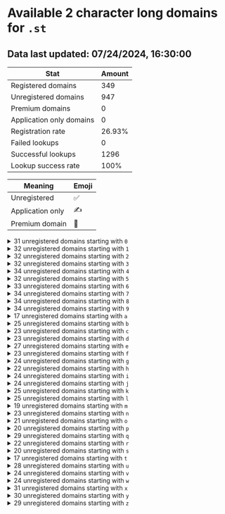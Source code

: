 # Available 2 character long domains for `.st`

## Data last updated: 07/24/2024, 16:30:00

|Stat|Amount|
|--|--|
|Registered domains|349|
|Unregistered domains|947|
|Premium domains|0|
|Application only domains|0|
|Registration rate|26.93%|
|Failed lookups|0|
|Successful lookups|1296|
|Lookup success rate|100%|


|Meaning|Emoji|
|--|--|
|Unregistered|:white_check_mark:|
|Application only|:writing_hand:|
|Premium domain|:gem:|

<details>
<summary>31 unregistered domains starting with <bold><code>0</code></bold></summary>

|Type|Domain|
|--|--|
|:white_check_mark:|`03.st`|
|:white_check_mark:|`05.st`|
|:white_check_mark:|`06.st`|
|:white_check_mark:|`07.st`|
|:white_check_mark:|`09.st`|
|:white_check_mark:|`0a.st`|
|:white_check_mark:|`0b.st`|
|:white_check_mark:|`0c.st`|
|:white_check_mark:|`0d.st`|
|:white_check_mark:|`0e.st`|
|:white_check_mark:|`0f.st`|
|:white_check_mark:|`0g.st`|
|:white_check_mark:|`0h.st`|
|:white_check_mark:|`0i.st`|
|:white_check_mark:|`0j.st`|
|:white_check_mark:|`0k.st`|
|:white_check_mark:|`0l.st`|
|:white_check_mark:|`0m.st`|
|:white_check_mark:|`0n.st`|
|:white_check_mark:|`0o.st`|
|:white_check_mark:|`0p.st`|
|:white_check_mark:|`0q.st`|
|:white_check_mark:|`0r.st`|
|:white_check_mark:|`0s.st`|
|:white_check_mark:|`0t.st`|
|:white_check_mark:|`0u.st`|
|:white_check_mark:|`0v.st`|
|:white_check_mark:|`0w.st`|
|:white_check_mark:|`0x.st`|
|:white_check_mark:|`0y.st`|
|:white_check_mark:|`0z.st`|
</details>
<details>
<summary>32 unregistered domains starting with <bold><code>1</code></bold></summary>

|Type|Domain|
|--|--|
|:white_check_mark:|`10.st`|
|:white_check_mark:|`11.st`|
|:white_check_mark:|`12.st`|
|:white_check_mark:|`14.st`|
|:white_check_mark:|`15.st`|
|:white_check_mark:|`17.st`|
|:white_check_mark:|`1a.st`|
|:white_check_mark:|`1b.st`|
|:white_check_mark:|`1c.st`|
|:white_check_mark:|`1d.st`|
|:white_check_mark:|`1e.st`|
|:white_check_mark:|`1f.st`|
|:white_check_mark:|`1g.st`|
|:white_check_mark:|`1h.st`|
|:white_check_mark:|`1i.st`|
|:white_check_mark:|`1j.st`|
|:white_check_mark:|`1k.st`|
|:white_check_mark:|`1l.st`|
|:white_check_mark:|`1m.st`|
|:white_check_mark:|`1n.st`|
|:white_check_mark:|`1o.st`|
|:white_check_mark:|`1p.st`|
|:white_check_mark:|`1q.st`|
|:white_check_mark:|`1r.st`|
|:white_check_mark:|`1s.st`|
|:white_check_mark:|`1t.st`|
|:white_check_mark:|`1u.st`|
|:white_check_mark:|`1v.st`|
|:white_check_mark:|`1w.st`|
|:white_check_mark:|`1x.st`|
|:white_check_mark:|`1y.st`|
|:white_check_mark:|`1z.st`|
</details>
<details>
<summary>32 unregistered domains starting with <bold><code>2</code></bold></summary>

|Type|Domain|
|--|--|
|:white_check_mark:|`22.st`|
|:white_check_mark:|`24.st`|
|:white_check_mark:|`25.st`|
|:white_check_mark:|`26.st`|
|:white_check_mark:|`27.st`|
|:white_check_mark:|`28.st`|
|:white_check_mark:|`29.st`|
|:white_check_mark:|`2a.st`|
|:white_check_mark:|`2b.st`|
|:white_check_mark:|`2c.st`|
|:white_check_mark:|`2d.st`|
|:white_check_mark:|`2f.st`|
|:white_check_mark:|`2g.st`|
|:white_check_mark:|`2h.st`|
|:white_check_mark:|`2i.st`|
|:white_check_mark:|`2j.st`|
|:white_check_mark:|`2k.st`|
|:white_check_mark:|`2l.st`|
|:white_check_mark:|`2m.st`|
|:white_check_mark:|`2n.st`|
|:white_check_mark:|`2o.st`|
|:white_check_mark:|`2p.st`|
|:white_check_mark:|`2q.st`|
|:white_check_mark:|`2r.st`|
|:white_check_mark:|`2s.st`|
|:white_check_mark:|`2t.st`|
|:white_check_mark:|`2u.st`|
|:white_check_mark:|`2v.st`|
|:white_check_mark:|`2w.st`|
|:white_check_mark:|`2x.st`|
|:white_check_mark:|`2y.st`|
|:white_check_mark:|`2z.st`|
</details>
<details>
<summary>32 unregistered domains starting with <bold><code>3</code></bold></summary>

|Type|Domain|
|--|--|
|:white_check_mark:|`31.st`|
|:white_check_mark:|`32.st`|
|:white_check_mark:|`33.st`|
|:white_check_mark:|`34.st`|
|:white_check_mark:|`35.st`|
|:white_check_mark:|`36.st`|
|:white_check_mark:|`37.st`|
|:white_check_mark:|`38.st`|
|:white_check_mark:|`39.st`|
|:white_check_mark:|`3a.st`|
|:white_check_mark:|`3b.st`|
|:white_check_mark:|`3c.st`|
|:white_check_mark:|`3e.st`|
|:white_check_mark:|`3f.st`|
|:white_check_mark:|`3g.st`|
|:white_check_mark:|`3h.st`|
|:white_check_mark:|`3i.st`|
|:white_check_mark:|`3j.st`|
|:white_check_mark:|`3l.st`|
|:white_check_mark:|`3n.st`|
|:white_check_mark:|`3o.st`|
|:white_check_mark:|`3p.st`|
|:white_check_mark:|`3q.st`|
|:white_check_mark:|`3r.st`|
|:white_check_mark:|`3s.st`|
|:white_check_mark:|`3t.st`|
|:white_check_mark:|`3u.st`|
|:white_check_mark:|`3v.st`|
|:white_check_mark:|`3w.st`|
|:white_check_mark:|`3x.st`|
|:white_check_mark:|`3y.st`|
|:white_check_mark:|`3z.st`|
</details>
<details>
<summary>34 unregistered domains starting with <bold><code>4</code></bold></summary>

|Type|Domain|
|--|--|
|:white_check_mark:|`42.st`|
|:white_check_mark:|`43.st`|
|:white_check_mark:|`44.st`|
|:white_check_mark:|`45.st`|
|:white_check_mark:|`46.st`|
|:white_check_mark:|`47.st`|
|:white_check_mark:|`48.st`|
|:white_check_mark:|`49.st`|
|:white_check_mark:|`4a.st`|
|:white_check_mark:|`4b.st`|
|:white_check_mark:|`4c.st`|
|:white_check_mark:|`4d.st`|
|:white_check_mark:|`4e.st`|
|:white_check_mark:|`4f.st`|
|:white_check_mark:|`4g.st`|
|:white_check_mark:|`4h.st`|
|:white_check_mark:|`4i.st`|
|:white_check_mark:|`4j.st`|
|:white_check_mark:|`4k.st`|
|:white_check_mark:|`4l.st`|
|:white_check_mark:|`4m.st`|
|:white_check_mark:|`4n.st`|
|:white_check_mark:|`4o.st`|
|:white_check_mark:|`4p.st`|
|:white_check_mark:|`4q.st`|
|:white_check_mark:|`4r.st`|
|:white_check_mark:|`4s.st`|
|:white_check_mark:|`4t.st`|
|:white_check_mark:|`4u.st`|
|:white_check_mark:|`4v.st`|
|:white_check_mark:|`4w.st`|
|:white_check_mark:|`4x.st`|
|:white_check_mark:|`4y.st`|
|:white_check_mark:|`4z.st`|
</details>
<details>
<summary>32 unregistered domains starting with <bold><code>5</code></bold></summary>

|Type|Domain|
|--|--|
|:white_check_mark:|`52.st`|
|:white_check_mark:|`53.st`|
|:white_check_mark:|`54.st`|
|:white_check_mark:|`55.st`|
|:white_check_mark:|`56.st`|
|:white_check_mark:|`57.st`|
|:white_check_mark:|`59.st`|
|:white_check_mark:|`5a.st`|
|:white_check_mark:|`5b.st`|
|:white_check_mark:|`5c.st`|
|:white_check_mark:|`5d.st`|
|:white_check_mark:|`5e.st`|
|:white_check_mark:|`5f.st`|
|:white_check_mark:|`5h.st`|
|:white_check_mark:|`5i.st`|
|:white_check_mark:|`5j.st`|
|:white_check_mark:|`5k.st`|
|:white_check_mark:|`5l.st`|
|:white_check_mark:|`5m.st`|
|:white_check_mark:|`5n.st`|
|:white_check_mark:|`5o.st`|
|:white_check_mark:|`5p.st`|
|:white_check_mark:|`5q.st`|
|:white_check_mark:|`5r.st`|
|:white_check_mark:|`5s.st`|
|:white_check_mark:|`5t.st`|
|:white_check_mark:|`5u.st`|
|:white_check_mark:|`5v.st`|
|:white_check_mark:|`5w.st`|
|:white_check_mark:|`5x.st`|
|:white_check_mark:|`5y.st`|
|:white_check_mark:|`5z.st`|
</details>
<details>
<summary>33 unregistered domains starting with <bold><code>6</code></bold></summary>

|Type|Domain|
|--|--|
|:white_check_mark:|`61.st`|
|:white_check_mark:|`62.st`|
|:white_check_mark:|`63.st`|
|:white_check_mark:|`64.st`|
|:white_check_mark:|`65.st`|
|:white_check_mark:|`66.st`|
|:white_check_mark:|`67.st`|
|:white_check_mark:|`6a.st`|
|:white_check_mark:|`6b.st`|
|:white_check_mark:|`6c.st`|
|:white_check_mark:|`6d.st`|
|:white_check_mark:|`6e.st`|
|:white_check_mark:|`6f.st`|
|:white_check_mark:|`6g.st`|
|:white_check_mark:|`6h.st`|
|:white_check_mark:|`6i.st`|
|:white_check_mark:|`6j.st`|
|:white_check_mark:|`6k.st`|
|:white_check_mark:|`6l.st`|
|:white_check_mark:|`6m.st`|
|:white_check_mark:|`6n.st`|
|:white_check_mark:|`6o.st`|
|:white_check_mark:|`6p.st`|
|:white_check_mark:|`6q.st`|
|:white_check_mark:|`6r.st`|
|:white_check_mark:|`6s.st`|
|:white_check_mark:|`6t.st`|
|:white_check_mark:|`6u.st`|
|:white_check_mark:|`6v.st`|
|:white_check_mark:|`6w.st`|
|:white_check_mark:|`6x.st`|
|:white_check_mark:|`6y.st`|
|:white_check_mark:|`6z.st`|
</details>
<details>
<summary>34 unregistered domains starting with <bold><code>7</code></bold></summary>

|Type|Domain|
|--|--|
|:white_check_mark:|`71.st`|
|:white_check_mark:|`72.st`|
|:white_check_mark:|`73.st`|
|:white_check_mark:|`74.st`|
|:white_check_mark:|`75.st`|
|:white_check_mark:|`76.st`|
|:white_check_mark:|`77.st`|
|:white_check_mark:|`79.st`|
|:white_check_mark:|`7a.st`|
|:white_check_mark:|`7b.st`|
|:white_check_mark:|`7c.st`|
|:white_check_mark:|`7d.st`|
|:white_check_mark:|`7e.st`|
|:white_check_mark:|`7f.st`|
|:white_check_mark:|`7g.st`|
|:white_check_mark:|`7h.st`|
|:white_check_mark:|`7i.st`|
|:white_check_mark:|`7j.st`|
|:white_check_mark:|`7k.st`|
|:white_check_mark:|`7l.st`|
|:white_check_mark:|`7m.st`|
|:white_check_mark:|`7n.st`|
|:white_check_mark:|`7o.st`|
|:white_check_mark:|`7p.st`|
|:white_check_mark:|`7q.st`|
|:white_check_mark:|`7r.st`|
|:white_check_mark:|`7s.st`|
|:white_check_mark:|`7t.st`|
|:white_check_mark:|`7u.st`|
|:white_check_mark:|`7v.st`|
|:white_check_mark:|`7w.st`|
|:white_check_mark:|`7x.st`|
|:white_check_mark:|`7y.st`|
|:white_check_mark:|`7z.st`|
</details>
<details>
<summary>34 unregistered domains starting with <bold><code>8</code></bold></summary>

|Type|Domain|
|--|--|
|:white_check_mark:|`81.st`|
|:white_check_mark:|`82.st`|
|:white_check_mark:|`83.st`|
|:white_check_mark:|`84.st`|
|:white_check_mark:|`85.st`|
|:white_check_mark:|`86.st`|
|:white_check_mark:|`87.st`|
|:white_check_mark:|`89.st`|
|:white_check_mark:|`8a.st`|
|:white_check_mark:|`8b.st`|
|:white_check_mark:|`8c.st`|
|:white_check_mark:|`8d.st`|
|:white_check_mark:|`8e.st`|
|:white_check_mark:|`8f.st`|
|:white_check_mark:|`8g.st`|
|:white_check_mark:|`8h.st`|
|:white_check_mark:|`8i.st`|
|:white_check_mark:|`8j.st`|
|:white_check_mark:|`8k.st`|
|:white_check_mark:|`8l.st`|
|:white_check_mark:|`8m.st`|
|:white_check_mark:|`8n.st`|
|:white_check_mark:|`8o.st`|
|:white_check_mark:|`8p.st`|
|:white_check_mark:|`8q.st`|
|:white_check_mark:|`8r.st`|
|:white_check_mark:|`8s.st`|
|:white_check_mark:|`8t.st`|
|:white_check_mark:|`8u.st`|
|:white_check_mark:|`8v.st`|
|:white_check_mark:|`8w.st`|
|:white_check_mark:|`8x.st`|
|:white_check_mark:|`8y.st`|
|:white_check_mark:|`8z.st`|
</details>
<details>
<summary>34 unregistered domains starting with <bold><code>9</code></bold></summary>

|Type|Domain|
|--|--|
|:white_check_mark:|`91.st`|
|:white_check_mark:|`92.st`|
|:white_check_mark:|`93.st`|
|:white_check_mark:|`94.st`|
|:white_check_mark:|`95.st`|
|:white_check_mark:|`96.st`|
|:white_check_mark:|`97.st`|
|:white_check_mark:|`99.st`|
|:white_check_mark:|`9a.st`|
|:white_check_mark:|`9b.st`|
|:white_check_mark:|`9c.st`|
|:white_check_mark:|`9d.st`|
|:white_check_mark:|`9e.st`|
|:white_check_mark:|`9f.st`|
|:white_check_mark:|`9g.st`|
|:white_check_mark:|`9h.st`|
|:white_check_mark:|`9i.st`|
|:white_check_mark:|`9j.st`|
|:white_check_mark:|`9k.st`|
|:white_check_mark:|`9l.st`|
|:white_check_mark:|`9m.st`|
|:white_check_mark:|`9n.st`|
|:white_check_mark:|`9o.st`|
|:white_check_mark:|`9p.st`|
|:white_check_mark:|`9q.st`|
|:white_check_mark:|`9r.st`|
|:white_check_mark:|`9s.st`|
|:white_check_mark:|`9t.st`|
|:white_check_mark:|`9u.st`|
|:white_check_mark:|`9v.st`|
|:white_check_mark:|`9w.st`|
|:white_check_mark:|`9x.st`|
|:white_check_mark:|`9y.st`|
|:white_check_mark:|`9z.st`|
</details>
<details>
<summary>17 unregistered domains starting with <bold><code>a</code></bold></summary>

|Type|Domain|
|--|--|
|:white_check_mark:|`a0.st`|
|:white_check_mark:|`a2.st`|
|:white_check_mark:|`a3.st`|
|:white_check_mark:|`a4.st`|
|:white_check_mark:|`a5.st`|
|:white_check_mark:|`a6.st`|
|:white_check_mark:|`a7.st`|
|:white_check_mark:|`a8.st`|
|:white_check_mark:|`a9.st`|
|:white_check_mark:|`ae.st`|
|:white_check_mark:|`ah.st`|
|:white_check_mark:|`ak.st`|
|:white_check_mark:|`am.st`|
|:white_check_mark:|`an.st`|
|:white_check_mark:|`aq.st`|
|:white_check_mark:|`aw.st`|
|:white_check_mark:|`ay.st`|
</details>
<details>
<summary>25 unregistered domains starting with <bold><code>b</code></bold></summary>

|Type|Domain|
|--|--|
|:white_check_mark:|`b0.st`|
|:white_check_mark:|`b1.st`|
|:white_check_mark:|`b3.st`|
|:white_check_mark:|`b4.st`|
|:white_check_mark:|`b5.st`|
|:white_check_mark:|`b6.st`|
|:white_check_mark:|`b7.st`|
|:white_check_mark:|`b8.st`|
|:white_check_mark:|`b9.st`|
|:white_check_mark:|`bd.st`|
|:white_check_mark:|`bf.st`|
|:white_check_mark:|`bg.st`|
|:white_check_mark:|`bh.st`|
|:white_check_mark:|`bj.st`|
|:white_check_mark:|`bk.st`|
|:white_check_mark:|`bm.st`|
|:white_check_mark:|`bn.st`|
|:white_check_mark:|`bp.st`|
|:white_check_mark:|`bq.st`|
|:white_check_mark:|`bs.st`|
|:white_check_mark:|`bt.st`|
|:white_check_mark:|`bv.st`|
|:white_check_mark:|`bw.st`|
|:white_check_mark:|`bx.st`|
|:white_check_mark:|`bz.st`|
</details>
<details>
<summary>23 unregistered domains starting with <bold><code>c</code></bold></summary>

|Type|Domain|
|--|--|
|:white_check_mark:|`c0.st`|
|:white_check_mark:|`c1.st`|
|:white_check_mark:|`c2.st`|
|:white_check_mark:|`c3.st`|
|:white_check_mark:|`c4.st`|
|:white_check_mark:|`c5.st`|
|:white_check_mark:|`c6.st`|
|:white_check_mark:|`c7.st`|
|:white_check_mark:|`c8.st`|
|:white_check_mark:|`c9.st`|
|:white_check_mark:|`cb.st`|
|:white_check_mark:|`cg.st`|
|:white_check_mark:|`ci.st`|
|:white_check_mark:|`cj.st`|
|:white_check_mark:|`ck.st`|
|:white_check_mark:|`cm.st`|
|:white_check_mark:|`cq.st`|
|:white_check_mark:|`cr.st`|
|:white_check_mark:|`cs.st`|
|:white_check_mark:|`cv.st`|
|:white_check_mark:|`cx.st`|
|:white_check_mark:|`cy.st`|
|:white_check_mark:|`cz.st`|
</details>
<details>
<summary>23 unregistered domains starting with <bold><code>d</code></bold></summary>

|Type|Domain|
|--|--|
|:white_check_mark:|`d0.st`|
|:white_check_mark:|`d1.st`|
|:white_check_mark:|`d2.st`|
|:white_check_mark:|`d3.st`|
|:white_check_mark:|`d4.st`|
|:white_check_mark:|`d5.st`|
|:white_check_mark:|`d6.st`|
|:white_check_mark:|`d7.st`|
|:white_check_mark:|`d8.st`|
|:white_check_mark:|`d9.st`|
|:white_check_mark:|`db.st`|
|:white_check_mark:|`df.st`|
|:white_check_mark:|`dh.st`|
|:white_check_mark:|`dk.st`|
|:white_check_mark:|`dl.st`|
|:white_check_mark:|`dm.st`|
|:white_check_mark:|`dp.st`|
|:white_check_mark:|`dq.st`|
|:white_check_mark:|`dr.st`|
|:white_check_mark:|`dt.st`|
|:white_check_mark:|`dv.st`|
|:white_check_mark:|`dw.st`|
|:white_check_mark:|`dz.st`|
</details>
<details>
<summary>27 unregistered domains starting with <bold><code>e</code></bold></summary>

|Type|Domain|
|--|--|
|:white_check_mark:|`e0.st`|
|:white_check_mark:|`e1.st`|
|:white_check_mark:|`e2.st`|
|:white_check_mark:|`e3.st`|
|:white_check_mark:|`e4.st`|
|:white_check_mark:|`e5.st`|
|:white_check_mark:|`e6.st`|
|:white_check_mark:|`e7.st`|
|:white_check_mark:|`e8.st`|
|:white_check_mark:|`e9.st`|
|:white_check_mark:|`eb.st`|
|:white_check_mark:|`ed.st`|
|:white_check_mark:|`ef.st`|
|:white_check_mark:|`eg.st`|
|:white_check_mark:|`eh.st`|
|:white_check_mark:|`ei.st`|
|:white_check_mark:|`ej.st`|
|:white_check_mark:|`ek.st`|
|:white_check_mark:|`em.st`|
|:white_check_mark:|`en.st`|
|:white_check_mark:|`eo.st`|
|:white_check_mark:|`ep.st`|
|:white_check_mark:|`eq.st`|
|:white_check_mark:|`er.st`|
|:white_check_mark:|`et.st`|
|:white_check_mark:|`ew.st`|
|:white_check_mark:|`ey.st`|
</details>
<details>
<summary>23 unregistered domains starting with <bold><code>f</code></bold></summary>

|Type|Domain|
|--|--|
|:white_check_mark:|`f0.st`|
|:white_check_mark:|`f1.st`|
|:white_check_mark:|`f2.st`|
|:white_check_mark:|`f3.st`|
|:white_check_mark:|`f5.st`|
|:white_check_mark:|`f6.st`|
|:white_check_mark:|`f7.st`|
|:white_check_mark:|`f8.st`|
|:white_check_mark:|`f9.st`|
|:white_check_mark:|`fc.st`|
|:white_check_mark:|`fd.st`|
|:white_check_mark:|`fg.st`|
|:white_check_mark:|`fh.st`|
|:white_check_mark:|`fj.st`|
|:white_check_mark:|`fk.st`|
|:white_check_mark:|`fl.st`|
|:white_check_mark:|`fn.st`|
|:white_check_mark:|`fp.st`|
|:white_check_mark:|`fq.st`|
|:white_check_mark:|`ft.st`|
|:white_check_mark:|`fv.st`|
|:white_check_mark:|`fw.st`|
|:white_check_mark:|`fz.st`|
</details>
<details>
<summary>24 unregistered domains starting with <bold><code>g</code></bold></summary>

|Type|Domain|
|--|--|
|:white_check_mark:|`g0.st`|
|:white_check_mark:|`g2.st`|
|:white_check_mark:|`g3.st`|
|:white_check_mark:|`g4.st`|
|:white_check_mark:|`g5.st`|
|:white_check_mark:|`g6.st`|
|:white_check_mark:|`g7.st`|
|:white_check_mark:|`g8.st`|
|:white_check_mark:|`g9.st`|
|:white_check_mark:|`gb.st`|
|:white_check_mark:|`gc.st`|
|:white_check_mark:|`gf.st`|
|:white_check_mark:|`gj.st`|
|:white_check_mark:|`gk.st`|
|:white_check_mark:|`gl.st`|
|:white_check_mark:|`gn.st`|
|:white_check_mark:|`gp.st`|
|:white_check_mark:|`gq.st`|
|:white_check_mark:|`gr.st`|
|:white_check_mark:|`gs.st`|
|:white_check_mark:|`gt.st`|
|:white_check_mark:|`gw.st`|
|:white_check_mark:|`gx.st`|
|:white_check_mark:|`gz.st`|
</details>
<details>
<summary>22 unregistered domains starting with <bold><code>h</code></bold></summary>

|Type|Domain|
|--|--|
|:white_check_mark:|`h1.st`|
|:white_check_mark:|`h2.st`|
|:white_check_mark:|`h3.st`|
|:white_check_mark:|`h4.st`|
|:white_check_mark:|`h5.st`|
|:white_check_mark:|`h6.st`|
|:white_check_mark:|`h7.st`|
|:white_check_mark:|`h8.st`|
|:white_check_mark:|`h9.st`|
|:white_check_mark:|`hb.st`|
|:white_check_mark:|`hc.st`|
|:white_check_mark:|`he.st`|
|:white_check_mark:|`hf.st`|
|:white_check_mark:|`hl.st`|
|:white_check_mark:|`hn.st`|
|:white_check_mark:|`hp.st`|
|:white_check_mark:|`hq.st`|
|:white_check_mark:|`hs.st`|
|:white_check_mark:|`ht.st`|
|:white_check_mark:|`hu.st`|
|:white_check_mark:|`hv.st`|
|:white_check_mark:|`hx.st`|
</details>
<details>
<summary>24 unregistered domains starting with <bold><code>i</code></bold></summary>

|Type|Domain|
|--|--|
|:white_check_mark:|`i0.st`|
|:white_check_mark:|`i1.st`|
|:white_check_mark:|`i2.st`|
|:white_check_mark:|`i3.st`|
|:white_check_mark:|`i4.st`|
|:white_check_mark:|`i5.st`|
|:white_check_mark:|`i6.st`|
|:white_check_mark:|`i7.st`|
|:white_check_mark:|`i8.st`|
|:white_check_mark:|`i9.st`|
|:white_check_mark:|`ia.st`|
|:white_check_mark:|`ib.st`|
|:white_check_mark:|`ic.st`|
|:white_check_mark:|`ih.st`|
|:white_check_mark:|`ij.st`|
|:white_check_mark:|`ik.st`|
|:white_check_mark:|`il.st`|
|:white_check_mark:|`ir.st`|
|:white_check_mark:|`is.st`|
|:white_check_mark:|`iu.st`|
|:white_check_mark:|`iv.st`|
|:white_check_mark:|`ix.st`|
|:white_check_mark:|`iy.st`|
|:white_check_mark:|`iz.st`|
</details>
<details>
<summary>24 unregistered domains starting with <bold><code>j</code></bold></summary>

|Type|Domain|
|--|--|
|:white_check_mark:|`j0.st`|
|:white_check_mark:|`j2.st`|
|:white_check_mark:|`j3.st`|
|:white_check_mark:|`j4.st`|
|:white_check_mark:|`j5.st`|
|:white_check_mark:|`j6.st`|
|:white_check_mark:|`j7.st`|
|:white_check_mark:|`j8.st`|
|:white_check_mark:|`j9.st`|
|:white_check_mark:|`ja.st`|
|:white_check_mark:|`jc.st`|
|:white_check_mark:|`jf.st`|
|:white_check_mark:|`jg.st`|
|:white_check_mark:|`jh.st`|
|:white_check_mark:|`jk.st`|
|:white_check_mark:|`jl.st`|
|:white_check_mark:|`jm.st`|
|:white_check_mark:|`jn.st`|
|:white_check_mark:|`jq.st`|
|:white_check_mark:|`jt.st`|
|:white_check_mark:|`jv.st`|
|:white_check_mark:|`jx.st`|
|:white_check_mark:|`jy.st`|
|:white_check_mark:|`jz.st`|
</details>
<details>
<summary>25 unregistered domains starting with <bold><code>k</code></bold></summary>

|Type|Domain|
|--|--|
|:white_check_mark:|`k0.st`|
|:white_check_mark:|`k1.st`|
|:white_check_mark:|`k2.st`|
|:white_check_mark:|`k3.st`|
|:white_check_mark:|`k4.st`|
|:white_check_mark:|`k5.st`|
|:white_check_mark:|`k6.st`|
|:white_check_mark:|`k7.st`|
|:white_check_mark:|`k8.st`|
|:white_check_mark:|`k9.st`|
|:white_check_mark:|`kb.st`|
|:white_check_mark:|`kc.st`|
|:white_check_mark:|`ke.st`|
|:white_check_mark:|`kf.st`|
|:white_check_mark:|`kh.st`|
|:white_check_mark:|`kj.st`|
|:white_check_mark:|`kk.st`|
|:white_check_mark:|`kl.st`|
|:white_check_mark:|`km.st`|
|:white_check_mark:|`kp.st`|
|:white_check_mark:|`kq.st`|
|:white_check_mark:|`kt.st`|
|:white_check_mark:|`ku.st`|
|:white_check_mark:|`kx.st`|
|:white_check_mark:|`kz.st`|
</details>
<details>
<summary>25 unregistered domains starting with <bold><code>l</code></bold></summary>

|Type|Domain|
|--|--|
|:white_check_mark:|`l0.st`|
|:white_check_mark:|`l1.st`|
|:white_check_mark:|`l2.st`|
|:white_check_mark:|`l3.st`|
|:white_check_mark:|`l4.st`|
|:white_check_mark:|`l5.st`|
|:white_check_mark:|`l6.st`|
|:white_check_mark:|`l7.st`|
|:white_check_mark:|`l8.st`|
|:white_check_mark:|`l9.st`|
|:white_check_mark:|`lb.st`|
|:white_check_mark:|`ld.st`|
|:white_check_mark:|`lf.st`|
|:white_check_mark:|`lg.st`|
|:white_check_mark:|`lh.st`|
|:white_check_mark:|`lj.st`|
|:white_check_mark:|`lk.st`|
|:white_check_mark:|`lm.st`|
|:white_check_mark:|`lp.st`|
|:white_check_mark:|`lq.st`|
|:white_check_mark:|`lr.st`|
|:white_check_mark:|`lv.st`|
|:white_check_mark:|`lw.st`|
|:white_check_mark:|`lx.st`|
|:white_check_mark:|`lz.st`|
</details>
<details>
<summary>19 unregistered domains starting with <bold><code>m</code></bold></summary>

|Type|Domain|
|--|--|
|:white_check_mark:|`m0.st`|
|:white_check_mark:|`m1.st`|
|:white_check_mark:|`m2.st`|
|:white_check_mark:|`m3.st`|
|:white_check_mark:|`m4.st`|
|:white_check_mark:|`m5.st`|
|:white_check_mark:|`m6.st`|
|:white_check_mark:|`m7.st`|
|:white_check_mark:|`m8.st`|
|:white_check_mark:|`m9.st`|
|:white_check_mark:|`mb.st`|
|:white_check_mark:|`mf.st`|
|:white_check_mark:|`mg.st`|
|:white_check_mark:|`mh.st`|
|:white_check_mark:|`mp.st`|
|:white_check_mark:|`ms.st`|
|:white_check_mark:|`mt.st`|
|:white_check_mark:|`mw.st`|
|:white_check_mark:|`mz.st`|
</details>
<details>
<summary>23 unregistered domains starting with <bold><code>n</code></bold></summary>

|Type|Domain|
|--|--|
|:white_check_mark:|`n0.st`|
|:white_check_mark:|`n1.st`|
|:white_check_mark:|`n2.st`|
|:white_check_mark:|`n3.st`|
|:white_check_mark:|`n4.st`|
|:white_check_mark:|`n5.st`|
|:white_check_mark:|`n6.st`|
|:white_check_mark:|`n7.st`|
|:white_check_mark:|`n8.st`|
|:white_check_mark:|`n9.st`|
|:white_check_mark:|`nb.st`|
|:white_check_mark:|`nf.st`|
|:white_check_mark:|`ng.st`|
|:white_check_mark:|`nk.st`|
|:white_check_mark:|`nm.st`|
|:white_check_mark:|`nn.st`|
|:white_check_mark:|`np.st`|
|:white_check_mark:|`nq.st`|
|:white_check_mark:|`nt.st`|
|:white_check_mark:|`nu.st`|
|:white_check_mark:|`nw.st`|
|:white_check_mark:|`ny.st`|
|:white_check_mark:|`nz.st`|
</details>
<details>
<summary>21 unregistered domains starting with <bold><code>o</code></bold></summary>

|Type|Domain|
|--|--|
|:white_check_mark:|`o0.st`|
|:white_check_mark:|`o1.st`|
|:white_check_mark:|`o2.st`|
|:white_check_mark:|`o3.st`|
|:white_check_mark:|`o4.st`|
|:white_check_mark:|`o5.st`|
|:white_check_mark:|`o6.st`|
|:white_check_mark:|`o7.st`|
|:white_check_mark:|`o8.st`|
|:white_check_mark:|`o9.st`|
|:white_check_mark:|`oa.st`|
|:white_check_mark:|`oc.st`|
|:white_check_mark:|`od.st`|
|:white_check_mark:|`of.st`|
|:white_check_mark:|`og.st`|
|:white_check_mark:|`oh.st`|
|:white_check_mark:|`oj.st`|
|:white_check_mark:|`om.st`|
|:white_check_mark:|`oq.st`|
|:white_check_mark:|`or.st`|
|:white_check_mark:|`ot.st`|
</details>
<details>
<summary>20 unregistered domains starting with <bold><code>p</code></bold></summary>

|Type|Domain|
|--|--|
|:white_check_mark:|`p0.st`|
|:white_check_mark:|`p2.st`|
|:white_check_mark:|`p3.st`|
|:white_check_mark:|`p4.st`|
|:white_check_mark:|`p5.st`|
|:white_check_mark:|`p6.st`|
|:white_check_mark:|`p7.st`|
|:white_check_mark:|`p8.st`|
|:white_check_mark:|`p9.st`|
|:white_check_mark:|`pb.st`|
|:white_check_mark:|`pf.st`|
|:white_check_mark:|`pg.st`|
|:white_check_mark:|`pj.st`|
|:white_check_mark:|`pn.st`|
|:white_check_mark:|`pq.st`|
|:white_check_mark:|`pt.st`|
|:white_check_mark:|`pu.st`|
|:white_check_mark:|`pv.st`|
|:white_check_mark:|`py.st`|
|:white_check_mark:|`pz.st`|
</details>
<details>
<summary>29 unregistered domains starting with <bold><code>q</code></bold></summary>

|Type|Domain|
|--|--|
|:white_check_mark:|`q0.st`|
|:white_check_mark:|`q1.st`|
|:white_check_mark:|`q2.st`|
|:white_check_mark:|`q3.st`|
|:white_check_mark:|`q4.st`|
|:white_check_mark:|`q5.st`|
|:white_check_mark:|`q6.st`|
|:white_check_mark:|`q7.st`|
|:white_check_mark:|`q8.st`|
|:white_check_mark:|`q9.st`|
|:white_check_mark:|`qb.st`|
|:white_check_mark:|`qd.st`|
|:white_check_mark:|`qe.st`|
|:white_check_mark:|`qf.st`|
|:white_check_mark:|`qg.st`|
|:white_check_mark:|`qh.st`|
|:white_check_mark:|`qi.st`|
|:white_check_mark:|`qj.st`|
|:white_check_mark:|`qk.st`|
|:white_check_mark:|`ql.st`|
|:white_check_mark:|`qm.st`|
|:white_check_mark:|`qn.st`|
|:white_check_mark:|`qo.st`|
|:white_check_mark:|`qp.st`|
|:white_check_mark:|`qu.st`|
|:white_check_mark:|`qv.st`|
|:white_check_mark:|`qx.st`|
|:white_check_mark:|`qy.st`|
|:white_check_mark:|`qz.st`|
</details>
<details>
<summary>22 unregistered domains starting with <bold><code>r</code></bold></summary>

|Type|Domain|
|--|--|
|:white_check_mark:|`r0.st`|
|:white_check_mark:|`r1.st`|
|:white_check_mark:|`r2.st`|
|:white_check_mark:|`r4.st`|
|:white_check_mark:|`r5.st`|
|:white_check_mark:|`r6.st`|
|:white_check_mark:|`r7.st`|
|:white_check_mark:|`r8.st`|
|:white_check_mark:|`r9.st`|
|:white_check_mark:|`rb.st`|
|:white_check_mark:|`rc.st`|
|:white_check_mark:|`rg.st`|
|:white_check_mark:|`rj.st`|
|:white_check_mark:|`rk.st`|
|:white_check_mark:|`rl.st`|
|:white_check_mark:|`rn.st`|
|:white_check_mark:|`rp.st`|
|:white_check_mark:|`rq.st`|
|:white_check_mark:|`rs.st`|
|:white_check_mark:|`rt.st`|
|:white_check_mark:|`ry.st`|
|:white_check_mark:|`rz.st`|
</details>
<details>
<summary>20 unregistered domains starting with <bold><code>s</code></bold></summary>

|Type|Domain|
|--|--|
|:white_check_mark:|`s0.st`|
|:white_check_mark:|`s1.st`|
|:white_check_mark:|`s2.st`|
|:white_check_mark:|`s3.st`|
|:white_check_mark:|`s4.st`|
|:white_check_mark:|`s5.st`|
|:white_check_mark:|`s6.st`|
|:white_check_mark:|`s7.st`|
|:white_check_mark:|`s8.st`|
|:white_check_mark:|`s9.st`|
|:white_check_mark:|`sa.st`|
|:white_check_mark:|`sj.st`|
|:white_check_mark:|`sk.st`|
|:white_check_mark:|`sp.st`|
|:white_check_mark:|`sq.st`|
|:white_check_mark:|`sr.st`|
|:white_check_mark:|`su.st`|
|:white_check_mark:|`sw.st`|
|:white_check_mark:|`sx.st`|
|:white_check_mark:|`sz.st`|
</details>
<details>
<summary>17 unregistered domains starting with <bold><code>t</code></bold></summary>

|Type|Domain|
|--|--|
|:white_check_mark:|`t0.st`|
|:white_check_mark:|`t1.st`|
|:white_check_mark:|`t2.st`|
|:white_check_mark:|`t3.st`|
|:white_check_mark:|`t4.st`|
|:white_check_mark:|`t6.st`|
|:white_check_mark:|`t7.st`|
|:white_check_mark:|`t8.st`|
|:white_check_mark:|`t9.st`|
|:white_check_mark:|`tb.st`|
|:white_check_mark:|`td.st`|
|:white_check_mark:|`tf.st`|
|:white_check_mark:|`tk.st`|
|:white_check_mark:|`tl.st`|
|:white_check_mark:|`tm.st`|
|:white_check_mark:|`tn.st`|
|:white_check_mark:|`tq.st`|
</details>
<details>
<summary>28 unregistered domains starting with <bold><code>u</code></bold></summary>

|Type|Domain|
|--|--|
|:white_check_mark:|`u0.st`|
|:white_check_mark:|`u2.st`|
|:white_check_mark:|`u3.st`|
|:white_check_mark:|`u4.st`|
|:white_check_mark:|`u5.st`|
|:white_check_mark:|`u6.st`|
|:white_check_mark:|`u7.st`|
|:white_check_mark:|`u8.st`|
|:white_check_mark:|`u9.st`|
|:white_check_mark:|`ua.st`|
|:white_check_mark:|`ub.st`|
|:white_check_mark:|`uc.st`|
|:white_check_mark:|`ud.st`|
|:white_check_mark:|`ue.st`|
|:white_check_mark:|`uf.st`|
|:white_check_mark:|`ug.st`|
|:white_check_mark:|`uh.st`|
|:white_check_mark:|`ui.st`|
|:white_check_mark:|`uj.st`|
|:white_check_mark:|`ul.st`|
|:white_check_mark:|`um.st`|
|:white_check_mark:|`uo.st`|
|:white_check_mark:|`uq.st`|
|:white_check_mark:|`ur.st`|
|:white_check_mark:|`ut.st`|
|:white_check_mark:|`uw.st`|
|:white_check_mark:|`uy.st`|
|:white_check_mark:|`uz.st`|
</details>
<details>
<summary>24 unregistered domains starting with <bold><code>v</code></bold></summary>

|Type|Domain|
|--|--|
|:white_check_mark:|`v0.st`|
|:white_check_mark:|`v1.st`|
|:white_check_mark:|`v2.st`|
|:white_check_mark:|`v3.st`|
|:white_check_mark:|`v4.st`|
|:white_check_mark:|`v5.st`|
|:white_check_mark:|`v7.st`|
|:white_check_mark:|`v8.st`|
|:white_check_mark:|`v9.st`|
|:white_check_mark:|`vb.st`|
|:white_check_mark:|`vf.st`|
|:white_check_mark:|`vg.st`|
|:white_check_mark:|`vh.st`|
|:white_check_mark:|`vj.st`|
|:white_check_mark:|`vk.st`|
|:white_check_mark:|`vl.st`|
|:white_check_mark:|`vm.st`|
|:white_check_mark:|`vp.st`|
|:white_check_mark:|`vq.st`|
|:white_check_mark:|`vs.st`|
|:white_check_mark:|`vt.st`|
|:white_check_mark:|`vu.st`|
|:white_check_mark:|`vy.st`|
|:white_check_mark:|`vz.st`|
</details>
<details>
<summary>24 unregistered domains starting with <bold><code>w</code></bold></summary>

|Type|Domain|
|--|--|
|:white_check_mark:|`w0.st`|
|:white_check_mark:|`w1.st`|
|:white_check_mark:|`w2.st`|
|:white_check_mark:|`w4.st`|
|:white_check_mark:|`w5.st`|
|:white_check_mark:|`w6.st`|
|:white_check_mark:|`w7.st`|
|:white_check_mark:|`w8.st`|
|:white_check_mark:|`w9.st`|
|:white_check_mark:|`wb.st`|
|:white_check_mark:|`wd.st`|
|:white_check_mark:|`wg.st`|
|:white_check_mark:|`wh.st`|
|:white_check_mark:|`wj.st`|
|:white_check_mark:|`wk.st`|
|:white_check_mark:|`wo.st`|
|:white_check_mark:|`wp.st`|
|:white_check_mark:|`wq.st`|
|:white_check_mark:|`wr.st`|
|:white_check_mark:|`wt.st`|
|:white_check_mark:|`wu.st`|
|:white_check_mark:|`wv.st`|
|:white_check_mark:|`wy.st`|
|:white_check_mark:|`wz.st`|
</details>
<details>
<summary>31 unregistered domains starting with <bold><code>x</code></bold></summary>

|Type|Domain|
|--|--|
|:white_check_mark:|`x0.st`|
|:white_check_mark:|`x1.st`|
|:white_check_mark:|`x2.st`|
|:white_check_mark:|`x3.st`|
|:white_check_mark:|`x4.st`|
|:white_check_mark:|`x5.st`|
|:white_check_mark:|`x6.st`|
|:white_check_mark:|`x7.st`|
|:white_check_mark:|`x8.st`|
|:white_check_mark:|`x9.st`|
|:white_check_mark:|`xa.st`|
|:white_check_mark:|`xb.st`|
|:white_check_mark:|`xc.st`|
|:white_check_mark:|`xd.st`|
|:white_check_mark:|`xf.st`|
|:white_check_mark:|`xg.st`|
|:white_check_mark:|`xh.st`|
|:white_check_mark:|`xj.st`|
|:white_check_mark:|`xk.st`|
|:white_check_mark:|`xl.st`|
|:white_check_mark:|`xm.st`|
|:white_check_mark:|`xn.st`|
|:white_check_mark:|`xp.st`|
|:white_check_mark:|`xq.st`|
|:white_check_mark:|`xr.st`|
|:white_check_mark:|`xs.st`|
|:white_check_mark:|`xt.st`|
|:white_check_mark:|`xu.st`|
|:white_check_mark:|`xv.st`|
|:white_check_mark:|`xw.st`|
|:white_check_mark:|`xz.st`|
</details>
<details>
<summary>30 unregistered domains starting with <bold><code>y</code></bold></summary>

|Type|Domain|
|--|--|
|:white_check_mark:|`y0.st`|
|:white_check_mark:|`y1.st`|
|:white_check_mark:|`y2.st`|
|:white_check_mark:|`y3.st`|
|:white_check_mark:|`y4.st`|
|:white_check_mark:|`y5.st`|
|:white_check_mark:|`y6.st`|
|:white_check_mark:|`y7.st`|
|:white_check_mark:|`y8.st`|
|:white_check_mark:|`y9.st`|
|:white_check_mark:|`yb.st`|
|:white_check_mark:|`yc.st`|
|:white_check_mark:|`yd.st`|
|:white_check_mark:|`ye.st`|
|:white_check_mark:|`yf.st`|
|:white_check_mark:|`yg.st`|
|:white_check_mark:|`yh.st`|
|:white_check_mark:|`yi.st`|
|:white_check_mark:|`yj.st`|
|:white_check_mark:|`yl.st`|
|:white_check_mark:|`yn.st`|
|:white_check_mark:|`yo.st`|
|:white_check_mark:|`yp.st`|
|:white_check_mark:|`yq.st`|
|:white_check_mark:|`yr.st`|
|:white_check_mark:|`yt.st`|
|:white_check_mark:|`yu.st`|
|:white_check_mark:|`yv.st`|
|:white_check_mark:|`yw.st`|
|:white_check_mark:|`yz.st`|
</details>
<details>
<summary>29 unregistered domains starting with <bold><code>z</code></bold></summary>

|Type|Domain|
|--|--|
|:white_check_mark:|`z0.st`|
|:white_check_mark:|`z1.st`|
|:white_check_mark:|`z2.st`|
|:white_check_mark:|`z4.st`|
|:white_check_mark:|`z5.st`|
|:white_check_mark:|`z6.st`|
|:white_check_mark:|`z7.st`|
|:white_check_mark:|`z8.st`|
|:white_check_mark:|`z9.st`|
|:white_check_mark:|`zb.st`|
|:white_check_mark:|`zc.st`|
|:white_check_mark:|`zd.st`|
|:white_check_mark:|`zg.st`|
|:white_check_mark:|`zh.st`|
|:white_check_mark:|`zi.st`|
|:white_check_mark:|`zj.st`|
|:white_check_mark:|`zk.st`|
|:white_check_mark:|`zl.st`|
|:white_check_mark:|`zm.st`|
|:white_check_mark:|`zn.st`|
|:white_check_mark:|`zo.st`|
|:white_check_mark:|`zp.st`|
|:white_check_mark:|`zq.st`|
|:white_check_mark:|`zs.st`|
|:white_check_mark:|`zt.st`|
|:white_check_mark:|`zv.st`|
|:white_check_mark:|`zw.st`|
|:white_check_mark:|`zx.st`|
|:white_check_mark:|`zy.st`|
</details>